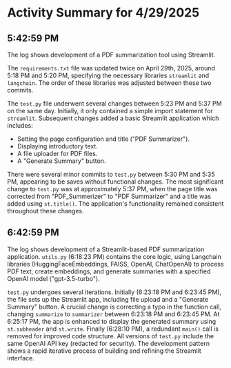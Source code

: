 # Activity Summary for 4/29/2025

## 5:42:59 PM
The log shows development of a PDF summarization tool using Streamlit.

The `requirements.txt` file was updated twice on April 29th, 2025, around 5:18 PM and 5:20 PM,  specifying the necessary libraries `streamlit` and `langchain`.  The order of these libraries was adjusted between these two commits.

The `test.py` file underwent several changes between 5:23 PM and 5:37 PM on the same day.  Initially, it only contained a simple import statement for `streamlit`.  Subsequent changes added a basic Streamlit application which includes:

*   Setting the page configuration and title ("PDF Summarizer").
*   Displaying introductory text.
*   A file uploader for PDF files.
*   A "Generate Summary" button.

There were several minor commits to `test.py` between 5:30 PM and 5:35 PM, appearing to be saves without functional changes. The most significant change to `test.py`  was at approximately 5:37 PM, when the page title was corrected from "PDF_Summerizer" to "PDF Summarizer" and a title was added using `st.title()`.  The application's functionality remained consistent throughout these changes.


## 6:42:59 PM
The log shows development of a Streamlit-based PDF summarization application.  `utils.py` (6:18:23 PM) contains the core logic, using Langchain libraries (HuggingFaceEmbeddings, FAISS, OpenAI, ChatOpenAI) to process PDF text, create embeddings, and generate summaries with a specified OpenAI model ("gpt-3.5-turbo").

`test.py` undergoes several iterations.  Initially (6:23:18 PM and 6:23:45 PM),  the file sets up the Streamlit app, including file upload and a "Generate Summary" button. A crucial change is correcting a typo in the function call, changing `summarize` to `summarizer` between 6:23:18 PM and 6:23:45 PM. At 6:25:17 PM, the app is enhanced to display the generated summary using `st.subheader` and `st.write`. Finally (6:28:10 PM), a redundant `main()` call is removed for improved code structure.  All versions of `test.py` include the same OpenAI API key (redacted for security).  The development pattern shows a rapid iterative process of building and refining the Streamlit interface.
